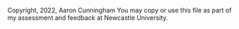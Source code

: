 Copyright, 2022, Aaron Cunningham
You may copy or use this file as part of my assessment and feedback at
Newcastle University.
